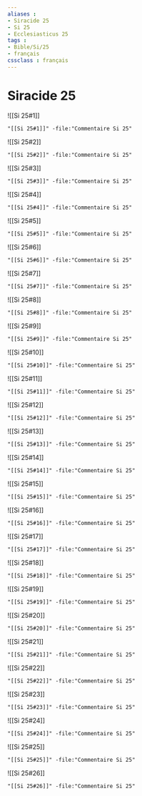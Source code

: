 ```yaml
---
aliases : 
- Siracide 25
- Si 25
- Ecclesiasticus 25
tags : 
- Bible/Si/25
- français
cssclass : français
---
```


# Siracide 25

![[Si 25#1]]

```query
"[[Si 25#1]]" -file:"Commentaire Si 25"
```

![[Si 25#2]]

```query
"[[Si 25#2]]" -file:"Commentaire Si 25"
```

![[Si 25#3]]

```query
"[[Si 25#3]]" -file:"Commentaire Si 25"
```

![[Si 25#4]]

```query
"[[Si 25#4]]" -file:"Commentaire Si 25"
```

![[Si 25#5]]

```query
"[[Si 25#5]]" -file:"Commentaire Si 25"
```

![[Si 25#6]]

```query
"[[Si 25#6]]" -file:"Commentaire Si 25"
```

![[Si 25#7]]

```query
"[[Si 25#7]]" -file:"Commentaire Si 25"
```

![[Si 25#8]]

```query
"[[Si 25#8]]" -file:"Commentaire Si 25"
```

![[Si 25#9]]

```query
"[[Si 25#9]]" -file:"Commentaire Si 25"
```

![[Si 25#10]]

```query
"[[Si 25#10]]" -file:"Commentaire Si 25"
```

![[Si 25#11]]

```query
"[[Si 25#11]]" -file:"Commentaire Si 25"
```

![[Si 25#12]]

```query
"[[Si 25#12]]" -file:"Commentaire Si 25"
```

![[Si 25#13]]

```query
"[[Si 25#13]]" -file:"Commentaire Si 25"
```

![[Si 25#14]]

```query
"[[Si 25#14]]" -file:"Commentaire Si 25"
```

![[Si 25#15]]

```query
"[[Si 25#15]]" -file:"Commentaire Si 25"
```

![[Si 25#16]]

```query
"[[Si 25#16]]" -file:"Commentaire Si 25"
```

![[Si 25#17]]

```query
"[[Si 25#17]]" -file:"Commentaire Si 25"
```

![[Si 25#18]]

```query
"[[Si 25#18]]" -file:"Commentaire Si 25"
```

![[Si 25#19]]

```query
"[[Si 25#19]]" -file:"Commentaire Si 25"
```

![[Si 25#20]]

```query
"[[Si 25#20]]" -file:"Commentaire Si 25"
```

![[Si 25#21]]

```query
"[[Si 25#21]]" -file:"Commentaire Si 25"
```

![[Si 25#22]]

```query
"[[Si 25#22]]" -file:"Commentaire Si 25"
```

![[Si 25#23]]

```query
"[[Si 25#23]]" -file:"Commentaire Si 25"
```

![[Si 25#24]]

```query
"[[Si 25#24]]" -file:"Commentaire Si 25"
```

![[Si 25#25]]

```query
"[[Si 25#25]]" -file:"Commentaire Si 25"
```

![[Si 25#26]]

```query
"[[Si 25#26]]" -file:"Commentaire Si 25"
```


